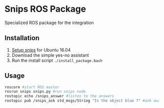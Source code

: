 Snips ROS Package
================================

Specialized ROS package for the integration 

## Installation
1. [Setup snips](https://github.com/snipsco/snips-platform-documentation/wiki/1.-Setup-the-Snips-Voice-Platform) for Ubuntu 16.04
2. Download the simple yes-no assistant
3. Run the install script `./install_package.bash` 

## Usage
```bash
roscore #start ROS master
rosrun snips snips.py #run snips node
rostopic echo /snips_answer #listen to the answers
rostopic pub /snips_ask std_msgs/String "Is the object blue ?" #ask away !
``` 
